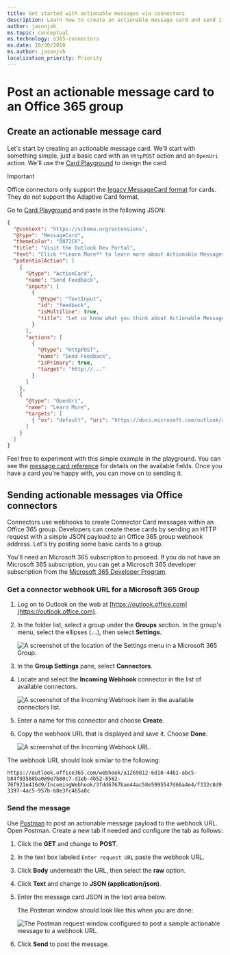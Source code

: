 ```yaml
---
title: Get started with actionable messages via connectors
description: Learn how to create an actionable message card and send it via Office connectors.
author: jasonjoh
ms.topic: conceptual
ms.technology: o365-connectors
ms.date: 10/30/2018
ms.author: jasonjoh
localization_priority: Priority
---
```


# Post an actionable message card to an Office 365 group

## Create an actionable message card

Let's start by creating an actionable message card. We'll start with something simple, just a basic card with an `HttpPOST` action and an `OpenUri` action. We'll use the [Card Playground](https://messagecardplayground.azurewebsites.net/) to design the card.

> [!IMPORTANT]
> Office connectors only support the [legacy MessageCard format](message-card-reference.md) for cards. They do not support the Adaptive Card format.

Go to [Card Playground](https://messagecardplayground.azurewebsites.net/) and paste in the following JSON:

```json
{
  "@context": "https://schema.org/extensions",
  "@type": "MessageCard",
  "themeColor": "0072C6",
  "title": "Visit the Outlook Dev Portal",
  "text": "Click **Learn More** to learn more about Actionable Messages!",
  "potentialAction": [
    {
      "@type": "ActionCard",
      "name": "Send Feedback",
      "inputs": [
        {
          "@type": "TextInput",
          "id": "feedback",
          "isMultiline": true,
          "title": "Let us know what you think about Actionable Messages"
        }
      ],
      "actions": [
        {
          "@type": "HttpPOST",
          "name": "Send Feedback",
          "isPrimary": true,
          "target": "http://..."
        }
      ]
    },
    {
      "@type": "OpenUri",
      "name": "Learn More",
      "targets": [
        { "os": "default", "uri": "https://docs.microsoft.com/outlook/actionable-messages" }
      ]
    }
  ]
}
```

Feel free to experiment with this simple example in the playground. You can see the [message card reference](message-card-reference.md) for details on the available fields. Once you have a card you're happy with, you can move on to sending it.

## Sending actionable messages via Office connectors

Connectors use webhooks to create Connector Card messages within an Office 365 group. Developers can create these cards by sending an HTTP request with a simple JSON payload to an Office 365 group webhook address. Let's try posting some basic cards to a group.

You'll need an Microsoft 365 subscription to proceed. If you do not have an Microsoft 365 subscription, you can get a Microsoft 365 developer subscription from the [Microsoft 365 Developer Program](https://developer.microsoft.com/office/dev-program).

### Get a connector webhook URL for a Microsoft 365 Group

1. Log on to Outlook on the web at [https://outlook.office.com](https://outlook.office.com).

1. In the folder list, select a group under the **Groups** section. In the group's menu, select the ellipses (**...**), then select **Settings**.

    ![A screenshot of the location of the Settings menu in a Microsoft 365 Group.](images/get-started/group-menu.png)

1. In the **Group Settings** pane, select **Connectors**.

1. Locate and select the **Incoming Webhook** connector in the list of available connectors.

    ![A screenshot of the Incoming Webhook item in the available connectors list.](images/get-started/incoming-webhook.png)

1. Enter a name for this connector and choose **Create**.

1. Copy the webhook URL that is displayed and save it. Choose **Done**.

    ![A screenshot of the Incoming Webhook URL.](images/get-started/webhook-url.png)

The webhook URL should look similar to the following:

```http
https://outlook.office365.com/webhook/a1269812-6d10-44b1-abc5-b84f93580ba0@9e7b80c7-d1eb-4b52-8582-76f921e416d9/IncomingWebhook/3fdd6767bae44ac58e5995547d66a4e4/f332c8d9-3397-4ac5-957b-b8e3fc465a8c
```

### Send the message

Use [Postman](https://www.getpostman.com/) to post an actionable message payload to the webhook URL. Open Postman. Create a new tab if needed and configure the tab as follows:

1. Click the **GET** and change to **POST**.

2. In the text box labeled `Enter request URL` paste the webhook URL.

3. Click **Body** underneath the URL, then select the **raw** option.

4. Click **Text** and change to **JSON (application/json)**.

5. Enter the message card JSON in the text area below.

   The Postman window should look like this when you are done:

   ![The Postman request window configured to post a sample actionable message to a webhook URL.](images/get-started/postman-setup.png)

6. Click **Send** to post the message.
